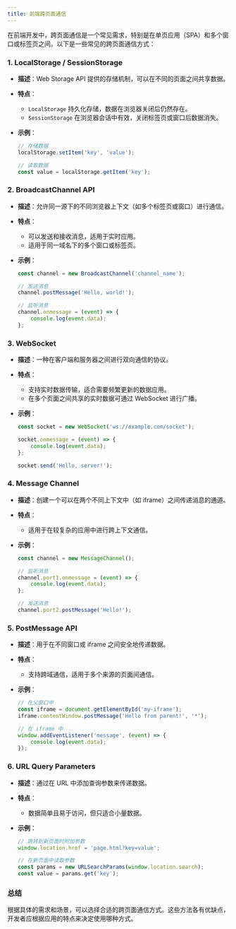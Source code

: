 ```yaml
---
title: 前端跨页面通信
---
```


在前端开发中，跨页面通信是一个常见需求，特别是在单页应用（SPA）和多个窗口或标签页之间。以下是一些常见的跨页面通信方式：

### 1. **LocalStorage / SessionStorage**

- **描述**：Web Storage API 提供的存储机制，可以在不同的页面之间共享数据。
- **特点**：
  - `LocalStorage` 持久化存储，数据在浏览器关闭后仍然存在。
  - `SessionStorage` 在浏览器会话中有效，关闭标签页或窗口后数据消失。
- **示例**：

  ```javascript
  // 存储数据
  localStorage.setItem('key', 'value');

  // 读取数据
  const value = localStorage.getItem('key');
  ```

### 2. **BroadcastChannel API**

- **描述**：允许同一源下的不同浏览器上下文（如多个标签页或窗口）进行通信。
- **特点**：
  - 可以发送和接收消息，适用于实时应用。
  - 适用于同一域名下的多个窗口或标签页。
- **示例**：

  ```javascript
  const channel = new BroadcastChannel('channel_name');

  // 发送消息
  channel.postMessage('Hello, world!');

  // 监听消息
  channel.onmessage = (event) => {
      console.log(event.data);
  };
  ```

### 3. **WebSocket**

- **描述**：一种在客户端和服务器之间进行双向通信的协议。
- **特点**：
  - 支持实时数据传输，适合需要频繁更新的数据应用。
  - 在多个页面之间共享的实时数据可通过 WebSocket 进行广播。
- **示例**：

  ```javascript
  const socket = new WebSocket('ws://example.com/socket');

  socket.onmessage = (event) => {
      console.log(event.data);
  };

  socket.send('Hello, server!');
  ```

### 4. **Message Channel**

- **描述**：创建一个可以在两个不同上下文中（如 iframe）之间传递消息的通道。
- **特点**：
  - 适用于在较复杂的应用中进行跨上下文通信。
- **示例**：

  ```javascript
  const channel = new MessageChannel();

  // 监听消息
  channel.port1.onmessage = (event) => {
      console.log(event.data);
  };

  // 发送消息
  channel.port2.postMessage('Hello!');
  ```

### 5. **PostMessage API**

- **描述**：用于在不同窗口或 iframe 之间安全地传递数据。
- **特点**：
  - 支持跨域通信，适用于多个来源的页面间通信。
- **示例**：

  ```javascript
  // 在父窗口中
  const iframe = document.getElementById('my-iframe');
  iframe.contentWindow.postMessage('Hello from parent!', '*');

  // 在 iframe 中
  window.addEventListener('message', (event) => {
      console.log(event.data);
  });
  ```

### 6. **URL Query Parameters**

- **描述**：通过在 URL 中添加查询参数来传递数据。
- **特点**：
  - 数据简单且易于访问，但只适合小量数据。
- **示例**：

  ```javascript
  // 跳转到新页面时附加参数
  window.location.href = 'page.html?key=value';

  // 在新页面中读取参数
  const params = new URLSearchParams(window.location.search);
  const value = params.get('key');
  ```

### 总结

根据具体的需求和场景，可以选择合适的跨页面通信方式。这些方法各有优缺点，开发者应根据应用的特点来决定使用哪种方式。
